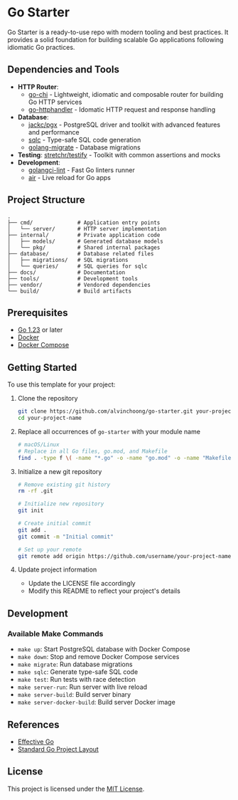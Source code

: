# Go Starter

Go Starter is a ready-to-use repo with modern tooling and best practices. It provides a solid foundation for building scalable Go applications following idiomatic Go practices.

## Dependencies and Tools

- **HTTP Router**:
  - [go-chi](https://github.com/go-chi/chi) - Lightweight, idiomatic and composable router for building Go HTTP services
  - [go-httphandler](https://github.com/alvinchoong/go-httphandler) - Idomatic HTTP request and response handling
- **Database**:
  - [jackc/pgx](https://github.com/jackc/pgx) - PostgreSQL driver and toolkit with advanced features and performance
  - [sqlc](https://github.com/sqlc-dev/sqlc) - Type-safe SQL code generation
  - [golang-migrate](https://github.com/golang-migrate/migrate) - Database migrations
- **Testing**: [stretchr/testify](https://github.com/stretchr/testify) - Toolkit with common assertions and mocks
- **Development**:
  - [golangci-lint](https://github.com/golangci/golangci-lint) - Fast Go linters runner
  - [air](https://github.com/cosmtrek/air) - Live reload for Go apps

## Project Structure

```plaintext
.
├── cmd/              # Application entry points
│   └── server/       # HTTP server implementation
├── internal/         # Private application code
│   ├── models/       # Generated database models
│   └── pkg/          # Shared internal packages
├── database/         # Database related files
│   ├── migrations/   # SQL migrations
│   └── queries/      # SQL queries for sqlc
├── docs/             # Documentation
├── tools/            # Development tools
├── vendor/           # Vendored dependencies
└── build/            # Build artifacts
```

## Prerequisites

- [Go 1.23](https://go.dev/doc/go1.23) or later
- [Docker](https://docs.docker.com/get-docker/)
- [Docker Compose](https://docs.docker.com/compose/install/)

## Getting Started

To use this template for your project:

1. Clone the repository

   ```bash
   git clone https://github.com/alvinchoong/go-starter.git your-project-name
   cd your-project-name
   ```

2. Replace all occurrences of `go-starter` with your module name

   ```bash
   # macOS/Linux
   # Replace in all Go files, go.mod, and Makefile
   find . -type f \( -name "*.go" -o -name "go.mod" -o -name "Makefile" \) -exec sed -i '' 's|go-starter|your-project-name|g' {} +
   ```

3. Initialize a new git repository

   ```bash
   # Remove existing git history
   rm -rf .git

   # Initialize new repository
   git init

   # Create initial commit
   git add .
   git commit -m "Initial commit"

   # Set up your remote
   git remote add origin https://github.com/username/your-project-name.git
   ```

4. Update project information
   - Update the LICENSE file accordingly
   - Modify this README to reflect your project's details

## Development

### Available Make Commands

- `make up`: Start PostgreSQL database with Docker Compose
- `make down`: Stop and remove Docker Compose services
- `make migrate`: Run database migrations
- `make sqlc`: Generate type-safe SQL code
- `make test`: Run tests with race detection
- `make server-run`: Run server with live reload
- `make server-build`: Build server binary
- `make server-docker-build`: Build server Docker image

## References

- [Effective Go](https://golang.org/doc/effective_go)
- [Standard Go Project Layout](https://github.com/golang-standards/project-layout)

## License

This project is licensed under the [MIT License](LICENSE).
